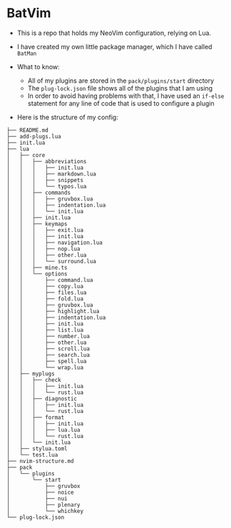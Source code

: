 # BatVim

- This is a repo that holds my NeoVim configuration, relying on Lua. 
- I have created my own little package manager, which I have called `BatMan`

- What to know:
    - All of my plugins are stored in the `pack/plugins/start` directory
    - The `plug-lock.json` file shows all of the plugins that I am using
    - In order to avoid having problems with that, I have used an `if-else` statement for any line of code that is used to configure a plugin

- Here is the structure of my config:

```plaintext
├── README.md
├── add-plugs.lua
├── init.lua
├── lua
│   ├── core
│   │   ├── abbreviations
│   │   │   ├── init.lua
│   │   │   ├── markdown.lua
│   │   │   ├── snippets
│   │   │   └── typos.lua
│   │   ├── commands
│   │   │   ├── gruvbox.lua
│   │   │   ├── indentation.lua
│   │   │   └── init.lua
│   │   ├── init.lua
│   │   ├── keymaps
│   │   │   ├── exit.lua
│   │   │   ├── init.lua
│   │   │   ├── navigation.lua
│   │   │   ├── nop.lua
│   │   │   ├── other.lua
│   │   │   └── surround.lua
│   │   ├── mine.ts
│   │   └── options
│   │       ├── command.lua
│   │       ├── copy.lua
│   │       ├── files.lua
│   │       ├── fold.lua
│   │       ├── gruvbox.lua
│   │       ├── highlight.lua
│   │       ├── indentation.lua
│   │       ├── init.lua
│   │       ├── list.lua
│   │       ├── number.lua
│   │       ├── other.lua
│   │       ├── scroll.lua
│   │       ├── search.lua
│   │       ├── spell.lua
│   │       └── wrap.lua
│   ├── myplugs
│   │   ├── check
│   │   │   ├── init.lua
│   │   │   └── rust.lua
│   │   ├── diagnostic
│   │   │   ├── init.lua
│   │   │   └── rust.lua
│   │   ├── format
│   │   │   ├── init.lua
│   │   │   ├── lua.lua
│   │   │   └── rust.lua
│   │   └── init.lua
│   ├── stylua.toml
│   └── test.lua
├── nvim-structure.md
├── pack
│   └── plugins
│       └── start
│           ├── gruvbox
│           ├── noice
│           ├── nui
│           ├── plenary
│           └── whichkey
└── plug-lock.json

```
<!--
{
  echo '```plaintext'
  tree ~/.config/nvim -L 4 | sed '1d;$d;$d'
  echo '```'
} > nvim-structure.md
-->
